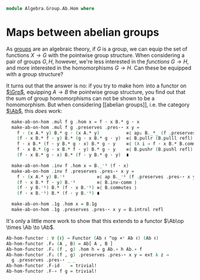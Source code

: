 <!--
```agda
open import Algebra.Group.Ab
open import Algebra.Group

open import Cat.Displayed.Univalence.Thin
open import Cat.Instances.Product
open import Cat.Displayed.Total
open import Cat.Prelude
```
-->

```agda
module Algebra.Group.Ab.Hom where
```

# Maps between abelian groups

<!--
```agda
open is-group-hom
open Total-hom
```
-->

As [groups] are an algebraic theory, if $G$ is a group, we can equip the
set of functions $X \to G$ with the pointwise group structure. When
considering a pair of groups $G, H$, however, we're less interested in
the _functions_ $G \to H$, and more interested in the homomorphisms $G
\to H$. Can these be equipped with a group structure?

[groups]: Algebra.Group.html

It turns out that the answer is no: if you try to make $\hom$ into a
functor on [$\Grp$], equipping $A \to B$ the pointwise group structure,
you find out that the sum of group homomorphisms can not be shown to be
a homomorphism. But when considering [[abelian groups]], i.e. the category
[$\Ab$], this _does_ work:

[$\Grp$]: Algebra.Group.Cat.Base.html
[$\Ab$]: Algebra.Group.Ab.html

<!--
```agda
Abelian-group-on-hom
  : ∀ {ℓ} (A B : Abelian-group ℓ)
  → Abelian-group-on (Ab.Hom A B)
Abelian-group-on-hom A B = to-abelian-group-on make-ab-on-hom module Hom-ab where
  open make-abelian-group
  private
    module B = Abelian-group-on (B .snd)
    module A = Abelian-group-on (A .snd)

  make-ab-on-hom : make-abelian-group (Ab.Hom A B)
  make-ab-on-hom .ab-is-set = Ab.Hom-set _ _
```
-->

```agda
  make-ab-on-hom .mul f g .hom x = f · x B.* g · x
  make-ab-on-hom .mul f g .preserves .pres-⋆ x y =
    f · (x A.* y) B.* g · (x A.* y)          ≡⟨ ap₂ B._*_ (f .preserves .pres-⋆ x y) (g .preserves .pres-⋆ x y) ⟩
    (f · x B.* f · y) B.* (g · x B.* g · y)  ≡⟨ B.pullr (B.pulll refl)  ⟩
    f · x B.* (f · y B.* g · x) B.* g · y    ≡⟨ (λ i → f · x B.* B.commutes {x = f · y} {y = g · x} i B.* (g · y)) ⟩
    f · x B.* (g · x B.* f · y) B.* g · y    ≡⟨ B.pushr (B.pushl refl) ⟩
    (f · x B.* g · x) B.* (f · y B.* g · y)  ∎

  make-ab-on-hom .inv f .hom x = B._⁻¹ (f · x)
  make-ab-on-hom .inv f .preserves .pres-⋆ x y =
    f · (x A.* y) B.⁻¹            ≡⟨ ap B._⁻¹ (f .preserves .pres-⋆ x y) ⟩
    (f · x B.* f · y) B.⁻¹        ≡⟨ B.inv-comm ⟩
    (f · y B.⁻¹) B.* (f · x B.⁻¹) ≡⟨ B.commutes ⟩
    (f · x B.⁻¹) B.* (f · y B.⁻¹) ∎

  make-ab-on-hom .1g .hom x = B.1g
  make-ab-on-hom .1g .preserves .pres-⋆ x y = B.introl refl
```

<!--
```agda
  make-ab-on-hom .idl x       = ext λ x → B.idl
  make-ab-on-hom .assoc x y z = ext λ _ → B.associative
  make-ab-on-hom .invl x      = ext λ x → B.inversel
  make-ab-on-hom .comm x y    = ext λ x → B.commutes

open Functor

Ab[_,_] : ∀ {ℓ} → Abelian-group ℓ → Ab.Ob → Ab.Ob
∣ Ab[ A , B ] .fst ∣ = _
Ab[ A , B ] .fst .is-tr = Ab.Hom-set A B
Ab[ A , B ] .snd = Abelian-group-on-hom A B
```
-->

It's only a little more work to show that this extends to a functor
$\Ab\op \times \Ab \to \Ab$.

```agda
Ab-hom-functor : ∀ {ℓ} → Functor (Ab ℓ ^op ×ᶜ Ab ℓ) (Ab ℓ)
Ab-hom-functor .F₀ (A , B) = Ab[ A , B ]
Ab-hom-functor .F₁ (f , g) .hom h = g Ab.∘ h Ab.∘ f
Ab-hom-functor .F₁ (f , g) .preserves .pres-⋆ x y = ext λ z →
  g .preserves .pres-⋆ _ _
Ab-hom-functor .F-id    = trivial!
Ab-hom-functor .F-∘ f g = trivial!
```
